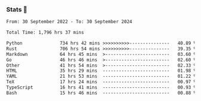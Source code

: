 ### Stats 👋
<!--START_SECTION:waka-->

```txt
From: 30 September 2022 - To: 30 September 2024

Total Time: 1,796 hrs 37 mins

Python              734 hrs 42 mins >>>>>>>>>>---------------   40.89 %
Rust                706 hrs 54 mins >>>>>>>>>>---------------   39.35 %
Markdown            64 hrs 45 mins  >------------------------   03.60 %
Go                  46 hrs 46 mins  >------------------------   02.60 %
Other               41 hrs 54 mins  >------------------------   02.33 %
HTML                35 hrs 29 mins  -------------------------   01.98 %
YAML                21 hrs 53 mins  -------------------------   01.22 %
TeX                 17 hrs 24 mins  -------------------------   00.97 %
TypeScript          16 hrs 41 mins  -------------------------   00.93 %
Bash                15 hrs 46 mins  -------------------------   00.88 %
```

<!--END_SECTION:waka-->

<!--
**buhaytza2005/buhaytza2005** is a ✨ _special_ ✨ repository because its `README.md` (this file) appears on your GitHub profile.

Here are some ideas to get you started:

- 🔭 I’m currently working on ...
- 🌱 I’m currently learning ...
- 👯 I’m looking to collaborate on ...
- 🤔 I’m looking for help with ...
- 💬 Ask me about ...
- 📫 How to reach me: ...
- 😄 Pronouns: ...
- ⚡ Fun fact: ...
-->


